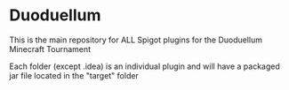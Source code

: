 # Duoduellum
This is the main repository for ALL Spigot plugins for the Duoduellum Minecraft Tournament

Each folder (except .idea) is an individual plugin and will have a packaged jar file located in the "target" folder
